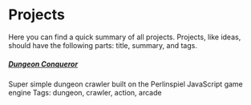 # Projects
Here you can find a quick summary of all projects. Projects, like ideas, should have the following parts:
title, summary, and tags.

##### [Dungeon Conqueror](https://github.com/clever-title-games/Dungeon-Conqueror)
Super simple dungeon crawler built on the Perlinspiel JavaScript game engine
Tags: dungeon, crawler, action, arcade
